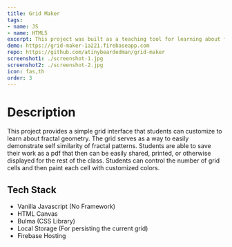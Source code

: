```yaml
---
title: Grid Maker
tags: 
- name: JS
- name: HTML5
excerpt: This project was built as a teaching tool for learning about fractal geometry, although it can be used for other purposes. It was built for my partner (who is a math teacher) to use with her students.
demo: https://grid-maker-1a221.firebaseapp.com
repo: https://github.com/atinybeardedman/grid-maker
screenshot1: ./screenshot-1.jpg
screenshot2: ./screenshot-2.jpg
icon: fas,th
order: 3
---
```

# Description
This project provides a simple grid interface that students can customize to learn about fractal geometry. The grid serves as a way to easily demonstrate self similarity of fractal patterns. Students are able to save their work as a pdf that then can be easily shared, printed, or otherwise displayed for the rest of the class. Students can control the number of grid cells and then paint each cell with customized colors.

## Tech Stack
- Vanilla Javascript (No Framework)
- HTML Canvas
- Bulma (CSS Library)
- Local Storage (For persisting the current grid)
- Firebase Hosting

